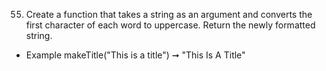 55. Create a function that takes a string as an argument and converts the first character of each word to uppercase. Return the newly formatted string.

- Example makeTitle("This is a title") ➞ "This Is A Title"
